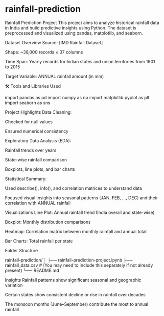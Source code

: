 # rainfall-prediction
 Rainfall Prediction Project
This project aims to analyze historical rainfall data in India and build predictive insights using Python. The dataset is preprocessed and visualized using pandas, matplotlib, and seaborn.

 Dataset Overview
Source: [IMD Rainfall Dataset]

Shape: ~36,000 records × 37 columns

Time Span: Yearly records for Indian states and union territories from 1901 to 2015

Target Variable: ANNUAL rainfall amount (in mm)

🛠 Tools and Libraries Used

import pandas as pd
import numpy as np
import matplotlib.pyplot as plt
import seaborn as sns

 Project Highlights
Data Cleaning:

Checked for null values

Ensured numerical consistency

Exploratory Data Analysis (EDA):

Rainfall trends over years

State-wise rainfall comparison

Boxplots, line plots, and bar charts

Statistical Summary:

Used describe(), info(), and correlation matrices to understand data

Focused visual insights into seasonal patterns (JAN, FEB, ..., DEC) and their correlation with ANNUAL rainfall

 Visualizations
Line Plot: Annual rainfall trend (India overall and state-wise)

Boxplot: Monthly distribution comparisons

Heatmap: Correlation matrix between monthly rainfall and annual total

Bar Charts: Total rainfall per state

 Folder Structure

rainfall-prediction/
│
├── rainfall-prediction-project.ipynb
├── rainfall_data.csv               # (You may need to include this separately if not already present)
└── README.md


 Insights
Rainfall patterns show significant seasonal and geographic variation

Certain states show consistent decline or rise in rainfall over decades

The monsoon months (June–September) contribute the most to annual rainfall
